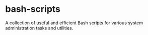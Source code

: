 # bash-scripts
A collection of useful and efficient Bash scripts for various system administration tasks and utilities.
